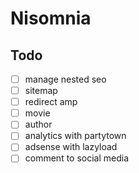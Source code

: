 # Nisomnia

## Todo

- [ ] manage nested seo
- [ ] sitemap
- [ ] redirect amp
- [ ] movie
- [ ] author
- [ ] analytics with partytown
- [ ] adsense with lazyload
- [ ] comment to social media
